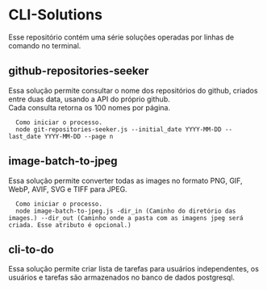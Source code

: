 # CLI-Solutions
Esse repositório contém uma série soluções operadas por linhas de comando no terminal.

## github-repositories-seeker
Essa solução permite consultar o nome dos repositórios do github, criados entre duas data, usando a API do próprio github.<br/>
Cada consulta retorna os 100 nomes por página.

```
  Como iniciar o processo.
  node git-repositories-seeker.js --initial_date YYYY-MM-DD --last_date YYYY-MM-DD --page n
```
## image-batch-to-jpeg
Essa solução permite converter todas as images no formato PNG, GIF, WebP, AVIF, SVG e TIFF para JPEG.

```
  Como iniciar o processo.
  node image-batch-to-jpeg.js -dir_in (Caminho do diretório das images.) --dir_out (Caminho onde a pasta com as imagens jpeg será criada. Esse atributo é opcional.)
```
## cli-to-do
Essa solução permite criar lista de tarefas para usuários independentes, os usuários e tarefas são armazenados no banco de dados postgresql.